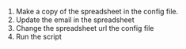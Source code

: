 
1. Make a copy of the spreadsheet in the config file.
2. Update the email in the spreadsheet
3. Change the spreadsheet url the config file
4. Run the script
